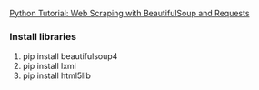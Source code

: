 [Python Tutorial: Web Scraping with BeautifulSoup and Requests](https://www.youtube.com/watch?v=ng2o98k983k&t=24s)

### Install libraries
1. pip install beautifulsoup4
2. pip install lxml
3. pip install html5lib

